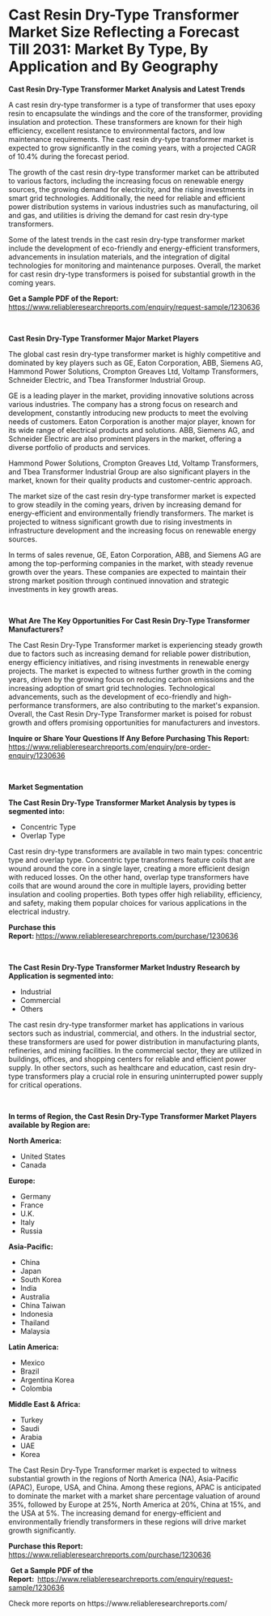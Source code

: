 <p><h1>Cast Resin Dry-Type Transformer Market Size Reflecting a Forecast Till 2031: Market By Type, By Application and By Geography</h1></p><p><strong>Cast Resin Dry-Type Transformer Market Analysis and Latest Trends</strong></p>
<p><p>A cast resin dry-type transformer is a type of transformer that uses epoxy resin to encapsulate the windings and the core of the transformer, providing insulation and protection. These transformers are known for their high efficiency, excellent resistance to environmental factors, and low maintenance requirements. The cast resin dry-type transformer market is expected to grow significantly in the coming years, with a projected CAGR of 10.4% during the forecast period.</p><p>The growth of the cast resin dry-type transformer market can be attributed to various factors, including the increasing focus on renewable energy sources, the growing demand for electricity, and the rising investments in smart grid technologies. Additionally, the need for reliable and efficient power distribution systems in various industries such as manufacturing, oil and gas, and utilities is driving the demand for cast resin dry-type transformers.</p><p>Some of the latest trends in the cast resin dry-type transformer market include the development of eco-friendly and energy-efficient transformers, advancements in insulation materials, and the integration of digital technologies for monitoring and maintenance purposes. Overall, the market for cast resin dry-type transformers is poised for substantial growth in the coming years.</p></p>
<p><strong>Get a Sample PDF of the Report:&nbsp;</strong> <a href="https://www.reliableresearchreports.com/enquiry/request-sample/1230636">https://www.reliableresearchreports.com/enquiry/request-sample/1230636</a></p>
<p>&nbsp;</p>
<p><strong>Cast Resin Dry-Type Transformer Major Market Players</strong></p>
<p><p>The global cast resin dry-type transformer market is highly competitive and dominated by key players such as GE, Eaton Corporation, ABB, Siemens AG, Hammond Power Solutions, Crompton Greaves Ltd, Voltamp Transformers, Schneider Electric, and Tbea Transformer Industrial Group. </p><p>GE is a leading player in the market, providing innovative solutions across various industries. The company has a strong focus on research and development, constantly introducing new products to meet the evolving needs of customers. Eaton Corporation is another major player, known for its wide range of electrical products and solutions. ABB, Siemens AG, and Schneider Electric are also prominent players in the market, offering a diverse portfolio of products and services.</p><p>Hammond Power Solutions, Crompton Greaves Ltd, Voltamp Transformers, and Tbea Transformer Industrial Group are also significant players in the market, known for their quality products and customer-centric approach.</p><p>The market size of the cast resin dry-type transformer market is expected to grow steadily in the coming years, driven by increasing demand for energy-efficient and environmentally friendly transformers. The market is projected to witness significant growth due to rising investments in infrastructure development and the increasing focus on renewable energy sources.</p><p>In terms of sales revenue, GE, Eaton Corporation, ABB, and Siemens AG are among the top-performing companies in the market, with steady revenue growth over the years. These companies are expected to maintain their strong market position through continued innovation and strategic investments in key growth areas.</p></p>
<p>&nbsp;</p>
<p><strong>What Are The Key Opportunities For Cast Resin Dry-Type Transformer Manufacturers?</strong></p>
<p><p>The Cast Resin Dry-Type Transformer market is experiencing steady growth due to factors such as increasing demand for reliable power distribution, energy efficiency initiatives, and rising investments in renewable energy projects. The market is expected to witness further growth in the coming years, driven by the growing focus on reducing carbon emissions and the increasing adoption of smart grid technologies. Technological advancements, such as the development of eco-friendly and high-performance transformers, are also contributing to the market's expansion. Overall, the Cast Resin Dry-Type Transformer market is poised for robust growth and offers promising opportunities for manufacturers and investors.</p></p>
<p><strong>Inquire or Share Your Questions If Any Before Purchasing This Report:</strong> <a href="https://www.reliableresearchreports.com/enquiry/pre-order-enquiry/1230636">https://www.reliableresearchreports.com/enquiry/pre-order-enquiry/1230636</a></p>
<p>&nbsp;</p>
<p><strong>Market Segmentation</strong></p>
<p><strong>The Cast Resin Dry-Type Transformer Market Analysis by types is segmented into:</strong></p>
<p><ul><li>Concentric Type</li><li>Overlap Type</li></ul></p>
<p><p>Cast resin dry-type transformers are available in two main types: concentric type and overlap type. Concentric type transformers feature coils that are wound around the core in a single layer, creating a more efficient design with reduced losses. On the other hand, overlap type transformers have coils that are wound around the core in multiple layers, providing better insulation and cooling properties. Both types offer high reliability, efficiency, and safety, making them popular choices for various applications in the electrical industry.</p></p>
<p><strong>Purchase this Report:&nbsp;</strong><a href="https://www.reliableresearchreports.com/purchase/1230636">https://www.reliableresearchreports.com/purchase/1230636</a></p>
<p>&nbsp;</p>
<p><strong>The Cast Resin Dry-Type Transformer Market Industry Research by Application is segmented into:</strong></p>
<p><ul><li>Industrial</li><li>Commercial</li><li>Others</li></ul></p>
<p><p>The cast resin dry-type transformer market has applications in various sectors such as industrial, commercial, and others. In the industrial sector, these transformers are used for power distribution in manufacturing plants, refineries, and mining facilities. In the commercial sector, they are utilized in buildings, offices, and shopping centers for reliable and efficient power supply. In other sectors, such as healthcare and education, cast resin dry-type transformers play a crucial role in ensuring uninterrupted power supply for critical operations.</p></p>
<p>&nbsp;</p>
<p><strong>In terms of Region, the Cast Resin Dry-Type Transformer Market Players available by Region are:</strong></p>
<p>
    <p> <strong> North America: </strong>
        <ul>
            <li>United States</li>
            <li>Canada</li>
        </ul>
        </p> 
    <p> <strong> Europe: </strong>
        <ul>
            <li>Germany</li>
            <li>France</li>
            <li>U.K.</li>
            <li>Italy</li>
            <li>Russia</li>
        </ul>
        </p> 
    <p> <strong> Asia-Pacific: </strong>
        <ul>
            <li>China</li>
            <li>Japan</li>
            <li>South Korea</li>
            <li>India</li>
            <li>Australia</li>
            <li>China Taiwan</li>
            <li>Indonesia</li>
            <li>Thailand</li>
            <li>Malaysia</li>
        </ul>
        </p> 
    <p> <strong> Latin America: </strong>
        <ul>
            <li>Mexico</li>
            <li>Brazil</li>
            <li>Argentina Korea</li>
            <li>Colombia</li>
        </ul>
        </p> 
    <p> <strong> Middle East & Africa: </strong>
        <ul>
            <li>Turkey</li>
            <li>Saudi</li>
            <li>Arabia</li>
            <li>UAE</li>
            <li>Korea</li>
        </ul>
    </p>
    </p>
<p><p>The Cast Resin Dry-Type Transformer market is expected to witness substantial growth in the regions of North America (NA), Asia-Pacific (APAC), Europe, USA, and China. Among these regions, APAC is anticipated to dominate the market with a market share percentage valuation of around 35%, followed by Europe at 25%, North America at 20%, China at 15%, and the USA at 5%. The increasing demand for energy-efficient and environmentally friendly transformers in these regions will drive market growth significantly.</p></p>
<p><strong>Purchase this Report: </strong><a href="https://www.reliableresearchreports.com/purchase/1230636">https://www.reliableresearchreports.com/purchase/1230636</a></p>
<p>&nbsp;<strong>Get a Sample PDF of the Report:&nbsp;&nbsp;</strong><a href="https://www.reliableresearchreports.com/enquiry/request-sample/1230636">https://www.reliableresearchreports.com/enquiry/request-sample/1230636</a></p>
<p><strong></strong></p>
<p>Check more reports on https://www.reliableresearchreports.com/</p>